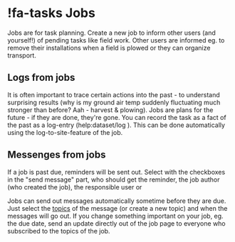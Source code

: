 # !fa-tasks Jobs

Jobs are for task planning. Create a new job to inform other users (and yourself!) of pending tasks like field work. Other
users are informed eg. to remove their installations when a field is plowed or they can organize transport.


## Logs from jobs
It is often important to trace certain actions into the past - to understand surprising results (why is my ground air temp 
suddenly fluctuating much stronger than before? Aah - harvest & plowing). Jobs are plans for the future - if they are done, 
they're gone. You can record the task as a fact of the past as a log-entry (help:dataset/log ). This can be done automatically using the 
log-to-site-feature of the job. 


## Messenges from jobs

If a job is past due, reminders will be sent out. Select with the checkboxes in the "send message" part, who should get 
the reminder, the job author (who created the job), the responsible user or 

Jobs can send out messages automatically sometime before they are due. Just select the [topics](..) of the message 
(or create a new topic) and when the messages will go out. If you change something important on your job, eg. the 
due date, send an update directly out of the job page to everyone who subscribed to the topics of the job.